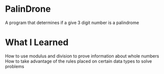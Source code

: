 # PalinDrone
A program that determines if a give 3 digit number is a palindrome
# What I Learned
How to use modulus and division to prove information about whole numbers <br >
How to take advantage of the rules placed on certain data types to solve problems <br > 
